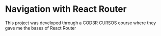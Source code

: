 # Navigation with React Router
This project was developed through a COD3R CURSOS course where they gave me the bases of React Router
